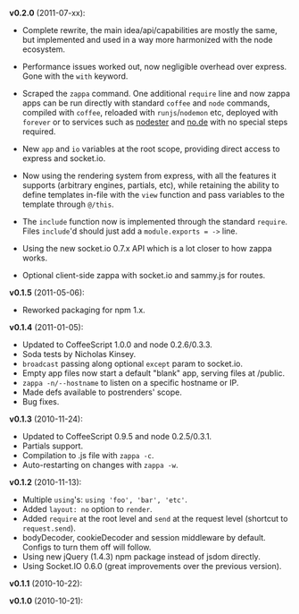 **v0.2.0** (2011-07-xx):

  - Complete rewrite, the main idea/api/capabilities are mostly the same, but implemented and used in a way
    more harmonized with the node ecosystem.
  
  - Performance issues worked out, now negligible overhead over express. Gone with the `with` keyword.

  - Scraped the `zappa` command. One additional `require` line and now zappa apps can be run directly with
    standard `coffee` and `node` commands, compiled with `coffee`, reloaded with `runjs`/`nodemon` etc,
    deployed with `forever` or to services such as [nodester](http://nodester.com) and [no.de](http://no.de)
    with no special steps required.

  - New `app` and `io` variables at the root scope, providing direct access to express and socket.io.

  - Now using the rendering system from express, with all the features it supports (arbitrary engines,
    partials, etc), while retaining the ability to define templates in-file with the `view` function and
    pass variables to the template through `@/this`. 

  - The `include` function now is implemented through the standard `require`. Files `include`'d should
    just add a `module.exports = ->` line.

  - Using the new socket.io 0.7.x API which is a lot closer to how zappa works.
    
  - Optional client-side zappa with socket.io and sammy.js for routes.

**v0.1.5** (2011-05-06):

  - Reworked packaging for npm 1.x.

**v0.1.4** (2011-01-05):

  - Updated to CoffeeScript 1.0.0 and node 0.2.6/0.3.3.
  - Soda tests by Nicholas Kinsey.
  - `broadcast` passing along optional `except` param to socket.io.
  - Empty app files now start a default "blank" app, serving files at /public.
  - `zappa -n/--hostname` to listen on a specific hostname or IP.
  - Made defs available to postrenders' scope.
  - Bug fixes.

**v0.1.3** (2010-11-24):

  - Updated to CoffeeScript 0.9.5 and node 0.2.5/0.3.1.
  - Partials support.
  - Compilation to .js file with `zappa -c`.
  - Auto-restarting on changes with `zappa -w`.

**v0.1.2** (2010-11-13):

  - Multiple `using`'s: `using 'foo', 'bar', 'etc'`.
  - Added `layout: no` option to `render`.
  - Added `require` at the root level and `send` at the request level (shortcut to `request.send`).
  - bodyDecoder, cookieDecoder and session middleware by default. Configs to turn them off will follow.
  - Using new jQuery (1.4.3) npm package instead of jsdom directly.
  - Using Socket.IO 0.6.0 (great improvements over the previous version).

**v0.1.1** (2010-10-22):

**v0.1.0** (2010-10-21):
